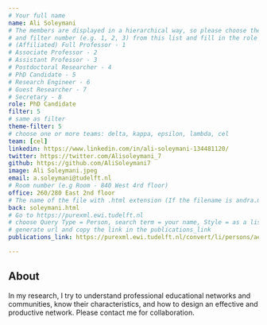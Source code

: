 ```yaml
---
# Your full name 
name: Ali Soleymani
# The members are displayed in a hierarchical way, so please choose the role (e.g. Full Professor, Assistant Professor etc) 
# and filter number (e.g. 1, 2, 3) from this list and fill in the role and filter from below:
# (Affiliated) Full Professor - 1
# Associate Professor - 2
# Assistant Professor - 3
# Postdoctoral Researcher - 4
# PhD Candidate - 5
# Research Engineer - 6 
# Guest Researcher - 7
# Secretary - 8
role: PhD Candidate 
filter: 5
# same as filter
theme-filter: 5
# choose one or more teams: delta, kappa, epsilon, lambda, cel
team: [cel]
linkedin: https://www.linkedin.com/in/ali-soleymani-134481120/
twitter: https://twitter.com/Alisoleymani_7
github: https://github.com/AliSoleymani7
image: Ali Soleymani.jpeg
email: a.soleymani@tudelft.nl
# Room number (e.g Room - 840 West 4rd floor)
office: 260/280 East 2nd floor
# The name of the file with .html extension (If the filename is andra.md, the "back" field will be andra.html)
back: soleymani.html
# Go to https://purexml.ewi.tudelft.nl 
# choose Query Type = Person, search term = your name, Style = as a list
# generate url and copy the link in the publications_link
publications_link: https://purexml.ewi.tudelft.nl/convert/li/persons/aee800ee-6006-40aa-8d26-bb9c791123c3

---
```


## About

In my research, I try to understand professional educational networks and communities, know their characteristics, and how to design an effective and productive network. Please contact me for collaboration.





